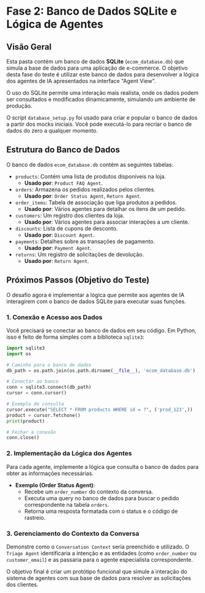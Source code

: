 # Fase 2: Banco de Dados SQLite e Lógica de Agentes

## Visão Geral

Esta pasta contém um banco de dados **SQLite** (`ecom_database.db`) que simula a base de dados para uma aplicação de e-commerce. O objetivo desta fase do teste é utilizar este banco de dados para desenvolver a lógica dos agentes de IA apresentados na interface "Agent View".

O uso do SQLite permite uma interação mais realista, onde os dados podem ser consultados e modificados dinamicamente, simulando um ambiente de produção.

O script `database_setup.py` foi usado para criar e popular o banco de dados a partir dos mocks iniciais. Você pode executá-lo para recriar o banco de dados do zero a qualquer momento.

## Estrutura do Banco de Dados

O banco de dados `ecom_database.db` contém as seguintes tabelas:

-   `products`: Contém uma lista de produtos disponíveis na loja.
    -   **Usado por**: `Product FAQ Agent`.
-   `orders`: Armazena os pedidos realizados pelos clientes.
    -   **Usado por**: `Order Status Agent`, `Return Agent`.
-   `order_items`: Tabela de associação que liga produtos a pedidos.
    -   **Usado por**: Vários agentes para detalhar os itens de um pedido.
-   `customers`: Um registro dos clientes da loja.
    -   **Usado por**: Vários agentes para associar interações a um cliente.
-   `discounts`: Lista de cupons de desconto.
    -   **Usado por**: `Discount Agent`.
-   `payments`: Detalhes sobre as transações de pagamento.
    -   **Usado por**: `Payment Agent`.
-   `returns`: Um registro de solicitações de devolução.
    -   **Usado por**: `Return Agent`.

## Próximos Passos (Objetivo do Teste)

O desafio agora é implementar a lógica que permite aos agentes de IA interagirem com o banco de dados SQLite para executar suas funções.

### 1. Conexão e Acesso aos Dados

Você precisará se conectar ao banco de dados em seu código. Em Python, isso é feito de forma simples com a biblioteca `sqlite3`:

```python
import sqlite3
import os

# Caminho para o banco de dados
db_path = os.path.join(os.path.dirname(__file__), 'ecom_database.db')

# Conectar ao banco
conn = sqlite3.connect(db_path)
cursor = conn.cursor()

# Exemplo de consulta
cursor.execute("SELECT * FROM products WHERE id = ?", ('prod_123',))
product = cursor.fetchone()
print(product)

# Fechar a conexão
conn.close()
```

### 2. Implementação da Lógica dos Agentes

Para cada agente, implemente a lógica que consulta o banco de dados para obter as informações necessárias.

-   **Exemplo (Order Status Agent)**:
    -   Recebe um `order_number` do contexto da conversa.
    -   Executa uma query no banco de dados para buscar o pedido correspondente na tabela `orders`.
    -   Retorna uma resposta formatada com o status e o código de rastreio.

### 3. Gerenciamento do Contexto da Conversa

Demonstre como o `Conversation Context` seria preenchido e utilizado. O `Triage Agent` identificaria a intenção e as entidades (como `order_number` ou `customer_email`) e as passaria para o agente especialista correspondente.

O objetivo final é criar um protótipo funcional que simule a interação do sistema de agentes com sua base de dados para resolver as solicitações dos clientes. 